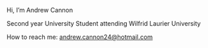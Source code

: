 Hi, I’m Andrew Cannon

Second year University Student attending Wilfrid Laurier University

How to reach me: andrew.cannon24@hotmail.com



